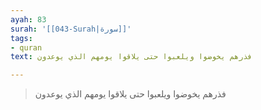 ```yaml
---
ayah: 83
surah: '[[043-Surah|سورة]]'
tags:
- quran
text: فذرهم يخوضوا ويلعبوا حتى يلاقوا يومهم الذي يوعدون

---
```

> فذرهم يخوضوا ويلعبوا حتى يلاقوا يومهم الذي يوعدون
